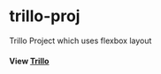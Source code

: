 # trillo-proj
Trillo Project which uses flexbox layout
####  View [Trillo](https://snasser97.github.io/trillo-proj/)

